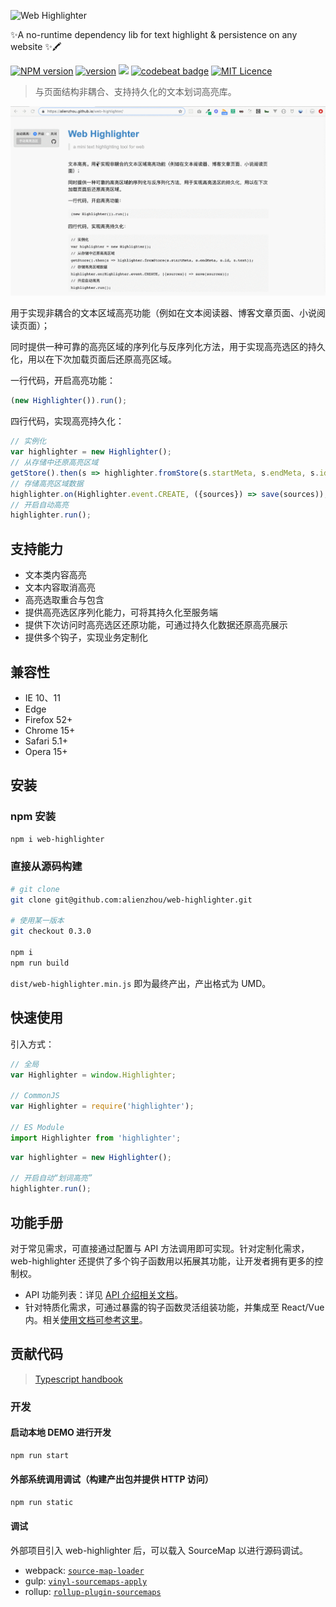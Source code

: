 
![Web Highlighter](https://raw.githubusercontent.com/alienzhou/web-highlighter/master/docs/img/logo.png)

✨A no-runtime dependency lib for text highlight & persistence on any website ✨🖍️

[![NPM version](https://img.shields.io/npm/v/web-highlighter.svg)](https://www.npmjs.com/package/web-highlighter)  [![version](https://img.shields.io/badge/version-0.3.2-blue.svg?cacheSeconds=2592000)](https://github.com/alienzhou/web-highlighter)  [![](https://api.travis-ci.org/alienzhou/web-highlighter.svg?branch=master)](https://travis-ci.org/alienzhou/web-highlighter) [![codebeat badge](https://codebeat.co/badges/f5a18a9b-9765-420e-a17f-fa0b54b3a125)](https://codebeat.co/projects/github-com-alienzhou-web-highlighter-master) [![MIT Licence](https://badges.frapsoft.com/os/mit/mit.svg?v=103)](https://opensource.org/licenses/mit-license.php)   

> 与页面结构非耦合、支持持久化的文本划词高亮库。

![](./docs/img/sample.gif)

用于实现非耦合的文本区域高亮功能（例如在文本阅读器、博客文章页面、小说阅读页面）；

同时提供一种可靠的高亮区域的序列化与反序列化方法，用于实现高亮选区的持久化，用以在下次加载页面后还原高亮区域。

一行代码，开启高亮功能：

```JavaScript
(new Highlighter()).run();
```

四行代码，实现高亮持久化：

```JavaScript
// 实例化
var highlighter = new Highlighter();
// 从存储中还原高亮区域
getStore().then(s => highlighter.fromStore(s.startMeta, s.endMeta, s.id, s.text));
// 存储高亮区域数据
highlighter.on(Highlighter.event.CREATE, ({sources}) => save(sources));
// 开启自动高亮
highlighter.run();
```

## 支持能力

- 文本类内容高亮
- 文本内容取消高亮
- 高亮选取重合与包含
- 提供高亮选区序列化能力，可将其持久化至服务端
- 提供下次访问时高亮选区还原功能，可通过持久化数据还原高亮展示
- 提供多个钩子，实现业务定制化

## 兼容性

- IE 10、11
- Edge
- Firefox 52+
- Chrome 15+
- Safari 5.1+
- Opera 15+

## 安装

### npm 安装

```bash
npm i web-highlighter
```

### 直接从源码构建

```bash
# git clone
git clone git@github.com:alienzhou/web-highlighter.git

# 使用某一版本
git checkout 0.3.0

npm i
npm run build
```

`dist/web-highlighter.min.js` 即为最终产出，产出格式为 UMD。

## 快速使用

引入方式：

```JavaScript
// 全局
var Highlighter = window.Highlighter;

// CommonJS
var Highlighter = require('highlighter');

// ES Module
import Highlighter from 'highlighter';
```

```JavaScript
var highlighter = new Highlighter();

// 开启自动“划词高亮”
highlighter.run();
```

## 功能手册

对于常见需求，可直接通过配置与 API 方法调用即可实现。针对定制化需求，web-highlighter 还提供了多个钩子函数用以拓展其功能，让开发者拥有更多的控制权。

- API 功能列表：详见 [API 介绍相关文档](./docs/API.md)。
- 针对特质化需求，可通过暴露的钩子函数灵活组装功能，并集成至 React/Vue 内。相关[使用文档可参考这里](./docs/ADVANCE.md)。

## 贡献代码

> [Typescript handbook](https://www.typescriptlang.org/docs/handbook/declaration-files/introduction.html)

### 开发

#### 启动本地 DEMO 进行开发

```bash
npm run start
```

#### 外部系统调用调试（构建产出包并提供 HTTP 访问）

```bash
npm run static
```

#### 调试

外部项目引入 web-highlighter 后，可以载入 SourceMap 以进行源码调试。

- webpack: [`source-map-loader`](https://webpack.js.org/loaders/source-map-loader/)
- gulp: [`vinyl-sourcemaps-apply`](https://github.com/gulp-sourcemaps/vinyl-sourcemaps-apply)
- rollup: [`rollup-plugin-sourcemaps`](https://github.com/maxdavidson/rollup-plugin-sourcemaps)
